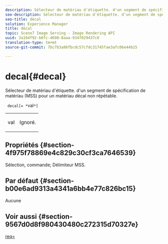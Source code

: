 ```yaml
---
description: Sélecteur de matériau d'étiquette. d'un segment de spécification de matériau (MSS) pour un matériau décal non répétable.
seo-description: Sélecteur de matériau d'étiquette. d'un segment de spécification de matériau (MSS) pour un matériau décal non répétable.
seo-title: décal
solution: Experience Manager
title: décal
topic: Scene7 Image Serving - Image Rendering API
uuid: 3a164f92-b0fc-4698-8aaa-934f029437c0
translation-type: tm+mt
source-git-commit: 7bc7b3a86fbcdc57cfdc31745fae3afc06e44b15

---
```



# decal{#decal}

Sélecteur de matériau d&#39;étiquette. d&#39;un segment de spécification de matériau (MSS) pour un matériau décal non répétable.

` decal[= *`val`*]`

<table id="simpletable_35431F0E19B143528BD75C82CFBC5EE0"> 
 <tr class="strow"> 
  <td class="stentry"> <p> <span class="varname"> val </span> </p> </td> 
  <td class="stentry"> <p>Ignoré. </p> </td> 
 </tr> 
</table>

## Propriétés {#section-4f975f78869e4c829c30cf3ca7646539}

Sélection, commande; Délimiteur MSS.

## Par défaut {#section-b00e6ad9313a4341a6bb4e77c826bc15}

Aucune

## Voir aussi {#section-9567d0d8f980430480c272315d70327e}

[req=](../../../../../ir-api/http-protocol/image-rendering-api-ref/c-ir-http-protocol-ref/c-ir-http-protocol-command-reference/r-ir-req.md#reference-792b1a663fb64261bd2de2a209b847fb)
